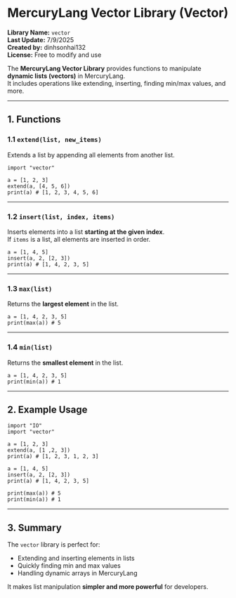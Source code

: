 # MercuryLang Vector Library (Vector)

**Library Name:** `vector`  
**Last Update:** 7/9/2025  
**Created by:** dinhsonhai132  
**License:** Free to modify and use

The **MercuryLang Vector Library** provides functions to manipulate **dynamic lists (vectors)** in MercuryLang.  
It includes operations like extending, inserting, finding min/max values, and more.

---

## 1. Functions

### 1.1 `extend(list, new_items)`

Extends a list by appending all elements from another list.

```mercury
import "vector"

a = [1, 2, 3]
extend(a, [4, 5, 6])
print(a) # [1, 2, 3, 4, 5, 6]
```

---

### 1.2 `insert(list, index, items)`

Inserts elements into a list **starting at the given index**.  
If `items` is a list, all elements are inserted in order.

```mercury
a = [1, 4, 5]
insert(a, 2, [2, 3])
print(a) # [1, 4, 2, 3, 5]
```

---

### 1.3 `max(list)`

Returns the **largest element** in the list.

```mercury
a = [1, 4, 2, 3, 5]
print(max(a)) # 5
```

---

### 1.4 `min(list)`

Returns the **smallest element** in the list.

```mercury
a = [1, 4, 2, 3, 5]
print(min(a)) # 1
```

---

## 2. Example Usage

```mercury
import "IO"
import "vector"

a = [1, 2, 3]
extend(a, [1 ,2, 3])
print(a) # [1, 2, 3, 1, 2, 3]

a = [1, 4, 5]
insert(a, 2, [2, 3])
print(a) # [1, 4, 2, 3, 5]

print(max(a)) # 5
print(min(a)) # 1
```

---

## 3. Summary

The `vector` library is perfect for:

* Extending and inserting elements in lists  
* Quickly finding min and max values  
* Handling dynamic arrays in MercuryLang

It makes list manipulation **simpler and more powerful** for developers.
